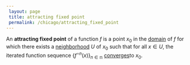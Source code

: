 ```yaml
---
 layout: page
 title: attracting fixed point
 permalink: /chicago/attracting_fixed_point
---
```

An **attracting fixed point** of a function $f$ is a point $x_0$ in the [domain](https://mathgloss.github.io/MathGloss/domain) of $f$ for which there exists a [neighborhood](https://mathgloss.github.io/MathGloss/neighborhood) $U$ of $x_0$ such that for all $x \in U$, the iterated function sequence $\{f^{\circ n}(x)\}_{n\in\mathbb n}$ [converges](https://mathgloss.github.io/MathGloss/sequence_convergence)to $x_0$.